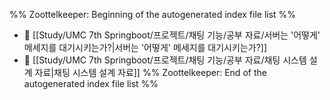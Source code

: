 %% Zoottelkeeper: Beginning of the autogenerated index file list  %%
- 📄 [[Study/UMC 7th Springboot/프로젝트/채팅 기능/공부 자료/서버는 '어떻게' 메세지를 대기시키는가?|서버는 '어떻게' 메세지를 대기시키는가?]]
- 📄 [[Study/UMC 7th Springboot/프로젝트/채팅 기능/공부 자료/채팅 시스템 설계 자료|채팅 시스템 설계 자료]]
%% Zoottelkeeper: End of the autogenerated index file list  %%
